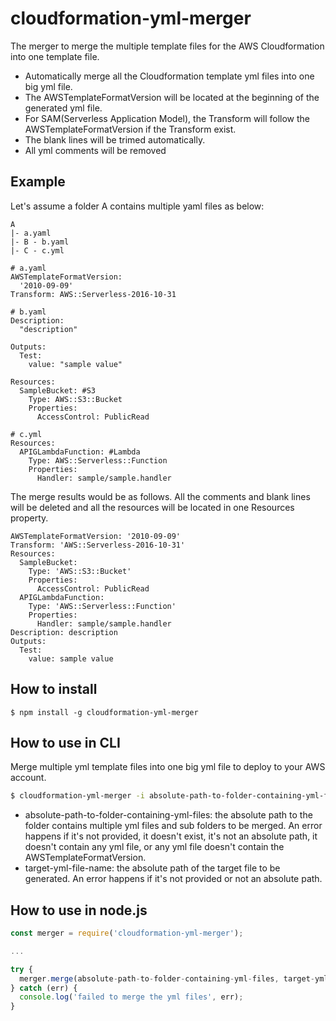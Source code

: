 # cloudformation-yml-merger
The merger to merge the multiple template files for the AWS Cloudformation into one template file. 

- Automatically merge all the Cloudformation template yml files into one big yml file.
- The AWSTemplateFormatVersion will be located at the beginning of the generated yml file. 
- For SAM(Serverless Application Model), the Transform will follow the AWSTemplateFormatVersion if the Transform exist. 
- The blank lines will be trimed automatically.
- All yml comments will be removed

## Example

Let's assume a folder A contains multiple yaml files as below:

```
A  
|- a.yaml
|- B - b.yaml
|- C - c.yml
```

```
# a.yaml
AWSTemplateFormatVersion: 
  '2010-09-09'
Transform: AWS::Serverless-2016-10-31
```

```
# b.yaml
Description:
  "description"
  
Outputs:
  Test:
    value: "sample value"

Resources:  
  SampleBucket: #S3 
    Type: AWS::S3::Bucket
    Properties:
      AccessControl: PublicRead
```

```
# c.yml
Resources:
  APIGLambdaFunction: #Lambda 
    Type: AWS::Serverless::Function
    Properties:
      Handler: sample/sample.handler
```

The merge results would be as follows. All the comments and blank lines will be deleted and all the resources will be located in one Resources property. 

```
AWSTemplateFormatVersion: '2010-09-09'
Transform: 'AWS::Serverless-2016-10-31'
Resources:
  SampleBucket: 
    Type: 'AWS::S3::Bucket'
    Properties:
      AccessControl: PublicRead  
  APIGLambdaFunction:
    Type: 'AWS::Serverless::Function'
    Properties:
      Handler: sample/sample.handler
Description: description
Outputs:
  Test:
    value: sample value
```

## How to install 

```
$ npm install -g cloudformation-yml-merger
```

## How to use in CLI

Merge multiple yml template files into one big yml file to deploy to your AWS account.

```bash
$ cloudformation-yml-merger -i absolute-path-to-folder-containing-yml-files -o target-yml-file-name
```

- absolute-path-to-folder-containing-yml-files: the absolute path to the folder contains multiple yml files and sub folders to be merged. An error happens if it's not provided, it doesn't exist, it's not an absolute path, it doesn't contain any yml file, or any yml file doesn't contain the AWSTemplateFormatVersion.
- target-yml-file-name: the absolute path of the target file to be generated. An error happens if it's not provided or not an absolute path. 

## How to use in node.js

```javascript
const merger = require('cloudformation-yml-merger');

...

try {
  merger.merge(absolute-path-to-folder-containing-yml-files, target-yml-file-name);\
} catch (err) {
  console.log('failed to merge the yml files', err);
}
```
